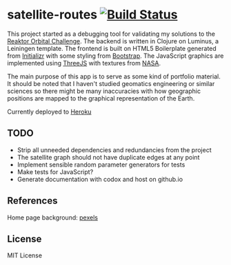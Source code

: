 # satellite-routes [![Build Status](https://travis-ci.org/matiaslindgren/satellite-routes.svg?branch=master)](https://travis-ci.org/matiaslindgren/satellite-routes)

This project started as a debugging tool for validating my solutions to the [Reaktor Orbital Challenge](https://reaktor.com/orbital-challenge). The backend is written in Clojure on Luminus, a Leiningen template. The frontend is built on HTML5 Boilerplate generated from [Initializr](http://www.initializr.com/) with some styling from [Bootstrap](http://getbootstrap.com/). The JavaScript graphics are implemented using [ThreeJS](http://threejs.org/) with textures from [NASA](http://visibleearth.nasa.gov/).

The main purpose of this app is to serve as some kind of portfolio material. It should be noted that I haven't studied geomatics engineering or similar sciences so there might be many inaccuracies with how geographic positions are mapped to the graphical representation of the Earth.

Currently deployed to [Heroku](http://satellite-thing.herokuapp.com/)


## TODO

- Strip all unneeded dependencies and redundancies from the project
- The satellite graph should not have duplicate edges at any point
- Implement sensible random parameter generators for tests
- Make tests for JavaScript?
- Generate documentation with codox and host on github.io

## References

Home page background: [pexels](https://www.pexels.com/photo/earth-space-cosmos-5439/)


## License

MIT License
